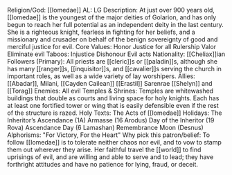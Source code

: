 Religion/God: [[Iomedae]]
AL: LG
Description: At just over 900 years old, [[Iomedae]] is the youngest of the major deities of Golarion, and 
has only begun to reach her full potential as an independent deity in the last century. She is
a righteous knight, fearless in fighting for her beliefs, and a missionary and crusader on 
behalf of the benign sovereignty of good and merciful justice for evil.
Core Values: Honor
Justice for all
Rulership
Valor
Eliminate evil
Taboos: Injustice
Dishonour
Evil acts
Nationality: [[Cheliax]]ian
Followers (Primary): All priests are [[cleric]]s or [[paladin]]s, 
although she has many [[ranger]]s, 
[[inquisitor]]s, and [[cavalier]]s serving the 
church in important roles, as well as a 
wide variety of lay worshipers.
Allies: [[Abadar]], Milani,
[[Cayden Cailean]]
[[Erastil]]
Sarenrae
[[Shelyn]] and [[Torag]]
Enemies: All evil
Temples & Shrines: Temples are whitewashed buildings that 
double as courts and living space for holy
knights. Each has at least one fortified 
tower or wing that is easily defensible 
even if the rest of the structure is razed.
Holy Texts: The Acts of [[Iomedae]]
Holidays: The Inheritor’s Ascendance (1A)
Armasse (16 Arodus)
Day of the Inheritor (19 Rova)
Ascendance Day (6 Lamashan)
Remembrance Moon (Desnus)
Alphorisms: "For Victory, For the Heart"
Why pick this patron/belief: To follow [[Iomedae]] is to tolerate neither chaos nor evil, and to vow to stamp 
them out wherever they arise. Her faithful travel the [[world]] to find uprisings 
of evil, and are willing and able to serve and to lead; they have forthright 
attitudes and have no patience for lying, fraud, or deceit. 
